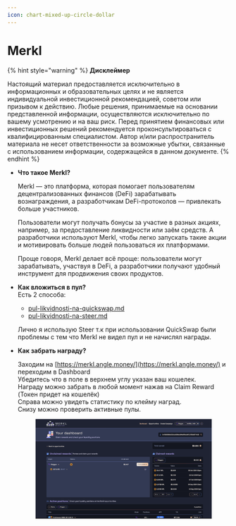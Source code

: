 ```yaml
---
icon: chart-mixed-up-circle-dollar
---
```


# Merkl

{% hint style="warning" %}
**Дисклеймер**

Настоящий материал предоставляется исключительно в информационных и образовательных целях и не является индивидуальной инвестиционной рекомендацией, советом или призывом к действию. Любые решения, принимаемые на основании представленной информации, осуществляются исключительно по вашему усмотрению и на ваш риск. Перед принятием финансовых или инвестиционных решений рекомендуется проконсультироваться с квалифицированным специалистом. Автор и/или распространитель материала не несет ответственности за возможные убытки, связанные с использованием информации, содержащейся в данном документе.
{% endhint %}

*   **Что такое Merkl?**

    Merkl — это платформа, которая помогает пользователям децентрализованных финансов (DeFi) зарабатывать вознаграждения, а разработчикам DeFi-протоколов — привлекать больше участников.

    Пользователи могут получать бонусы за участие в разных акциях, например, за предоставление ликвидности или заём средств. А разработчики используют Merkl, чтобы легко запускать такие акции и мотивировать больше людей пользоваться их платформами.

    Проще говоря, Merkl делает всё проще: пользователи могут зарабатывать, участвуя в DeFi, а разработчики получают удобный инструмент для продвижения своих продуктов.
*   **Как вложиться в пул?**\
    Есть 2 способа:&#x20;

    * [pul-likvidnosti-na-quickswap.md](pul-likvidnosti-na-quickswap.md "mention")
    * [pul-likvidnosti-na-steer.md](pul-likvidnosti-na-steer.md "mention")

    Лично я использую Steer т.к при использовании QuickSwap были проблемы с тем что Merkl не видел пул и не начислял награды.&#x20;
*   **Как забрать награду?**&#x20;

    Заходим на [https://merkl.angle.money/](https://merkl.angle.money/) и переходим в Dashboard \
    Убедитесь что в поле в верхнем углу указан ваш кошелек. \
    Награду можно забрать в любой момент нажав на Claim Reward (Токен придет на кошелёк) \
    Справа можно увидеть статистику по клейму наград. \
    Снизу можно проверить активные пулы.&#x20;

    <figure><img src="../.gitbook/assets/image (30).png" alt=""><figcaption></figcaption></figure>
